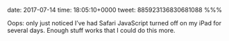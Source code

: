 date: 2017-07-14
time: 18:05:10+0000
tweet: 885923136830681088
%%%

Oops: only just noticed I’ve had Safari JavaScript turned off on my iPad for several days. Enough stuff works that I could do this more.
